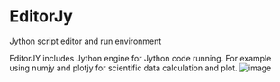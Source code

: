 # EditorJy
Jython script editor and run environment

EditorJY includes Jython engine for Jython code running. For example using numjy and plotjy for scientific data calculation and plot.
![image](https://github.com/Yaqiang/editorjy/screenshot/EditorJy.PNG)
